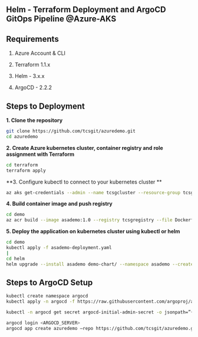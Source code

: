 ## Helm - Terraform Deployment and ArgoCD GitOps Pipeline @Azure-AKS

## Requirements

1. Azure Account & CLI

2. Terraform 1.1.x

2. Helm - 3.x.x

3. ArgoCD - 2.2.2

## Steps to Deployment

**1. Clone the repository**

```bash
git clone https://github.com/tcsgit/azuredemo.git
cd azuredemo
```

**2. Create Azure kubernetes cluster, container registry and role assignment with Terraform**

```bash
cd terraform
terraform apply
```

**3. Configure kubectl to connect to your kubernetes cluster **

```bash
az aks get-credentials --admin --name tcsgcluster --resource-group tcsgresources
```

**4. Build container image and push registry**

```bash
cd demo
az acr build --image asademo:1.0 --registry tcsgregistry --file Dockerfile .
```

**5. Deploy the application on kubernetes cluster using kubectl or helm**

```bash
cd demo
kubectl apply -f asademo-deployment.yaml
|
cd helm
helm upgrade --install asademo demo-chart/ --namespace asademo --create-namespace
```

## Steps to ArgoCD Setup

```bash
kubectl create namespace argocd
kubectl apply -n argocd -f https://raw.githubusercontent.com/argoproj/argo-cd/stable/manifests/install.yaml

kubectl -n argocd get secret argocd-initial-admin-secret -o jsonpath=”{.data.password}” | base64 -d && echo

argocd login <ARGOCD_SERVER>
argocd app create azuredemo –repo https://github.com/tcsgit/azuredemo.git –path helm/demo-chart –dest-server https://kubernetes.default.svc –dest-namespace default

```
